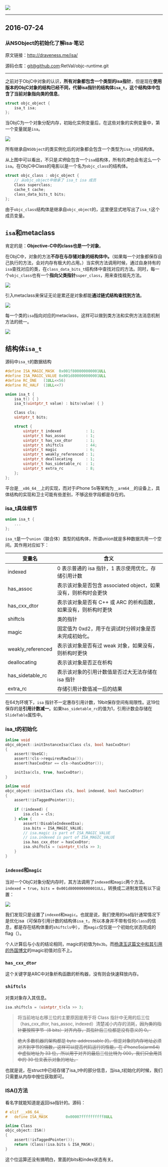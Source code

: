 ![](/background.png)

---


## 2016-07-24

### 从NSObject的初始化了解isa·笔记

原文链接：http://draveness.me/isa/

源码仓库：git@github.com:RetVal/objc-runtime.git

---

之前对于ObjC中对象的认识，**所有对象都包含一个类型的isa指针**，但是现在**使用版本的ObjC对象的结构已经不同，代替isa指针的结构体`isa_t`，这个结构体中包含了当前对象指向类的信息**。

```c
struct objc_object {
	isa_t isa;
};
```

当ObjC为一个对象分配内存，初始化实例变量后，在这些对象的实例变量中，第一个变量就是`isa`。

![](http://7xrlu3.com1.z0.glb.clouddn.com/2016-04-21-NSObject%20+%20NSObject%20Copy%20+%20@Draveness.png)

所有继承自`NSObject`的类实例化后的对象都会包含一个类型为`isa_t`的结构体。

从上图中可以看出，不只是*实例*会包含一个`isa`结构体，所有的*类*也会有这么一个`isa`。在ObjC中Class的电影以是一个名为`objc_class`的结构体。

```c
struct objc_class : objc_object {  
	// 从objc_object中继承了 isa_t isa 成员
    Class superclass;
    cache_t cache;
    class_data_bits_t bits;
};
```

由于`objc_class`结构体是继承自`objc_object`的，这里便显式地写出了`isa_t`这个成员变量。

## `isa`和metaclass

肯定的是：**Objective-C中的class也是一个对象**。

在ObjC中，对象的方法**不存在与存储对象的结构体中。**（如果每一个对象都保存自己执行的方法，会对内存有极大的占用。）当实例方法调用时候，通过自身持有的`isa`查找对应的类，在`class_data_bits_t`结构体中查找对应的方法。同时，每一个`objc_class`也有一个**指向父类指针**`super_class`，用来查找祖先方法。

![](http://7xrlu3.com1.z0.glb.clouddn.com/2016-04-21-Slice%201.png)

引入metaclass来保证无论是累还是对象都能**通过链式结构查找到方法**。

![](http://7xrlu3.com1.z0.glb.clouddn.com/2016-04-21-objc-isa-meta-class.png)

每一个类的`isa`指向对应的metaclass，这样可以做到类方法和实例方法消息机制方法的统一。

![](http://7xrlu3.com1.z0.glb.clouddn.com/2016-04-21-14611715787360.jpg)

## 结构体`isa_t`

源码中`isa_t`的数据结构

```c
#define ISA_MAGIC_MASK  0x001f800000000001ULL
#define ISA_MAGIC_VALUE 0x001d800000000001ULL
#define RC_ONE   (1ULL<<56)
#define RC_HALF  (1ULL<<7)

union isa_t {  
    isa_t() { }
    isa_t(uintptr_t value) : bits(value) { }

    Class cls;
    uintptr_t bits;

    struct {
        uintptr_t indexed           : 1;
        uintptr_t has_assoc         : 1;
        uintptr_t has_cxx_dtor      : 1;
        uintptr_t shiftcls          : 44;
        uintptr_t magic             : 6;
        uintptr_t weakly_referenced : 1;
        uintptr_t deallocating      : 1;
        uintptr_t has_sidetable_rc  : 1;
        uintptr_t extra_rc          : 8;
    };
};
```

平台是`__x86_64__`上的实现，而对于iPhone 5s等架构为`__arm64__`的设备上，具体结构的实现和卫士可能有些差别，不够这些字段都是存在的。

### isa_t具体细节

```c
union isa_t {  
    ...
};
```

`isa_t`是一个`union`（联合体）类型的结构体，所谓union就是多种数据共用一个空间。其作用对应如下：


变量名| 含义
--------- | -------------
indexed	| 0 表示普通的 isa 指针，1 表示使用优化，存储引用计数
has_assoc	|表示该对象是否包含 associated object，如果没有，则析构时会更快
has_cxx_dtor|	表示该对象是否有 C++ 或 ARC 的析构函数，如果没有，则析构时更快
shiftcls|	类的指针
magic|	固定值为 0xd2，用于在调试时分辨对象是否未完成初始化。
weakly_referenced|	表示该对象是否有过 weak 对象，如果没有，则析构时更快
deallocating|	表示该对象是否正在析构
has_sidetable_rc|	表示该对象的引用计数值是否过大无法存储在 isa 指针
extra_rc	|存储引用计数值减一后的结果

在64为环境下，`isa` 指针不一定惠存引用计数，19bit保存空间有局限性。这19位保存的是**引用计数减一**。如果`has_sidetable_rc`的值为1，引用计数会存储在`SlideTable`属性中。

### isa_t的初始化

```c
inline void 
objc_object::initInstanceIsa(Class cls, bool hasCxxDtor)
{
    assert(!UseGC);
    assert(!cls->requiresRawIsa());
    assert(hasCxxDtor == cls->hasCxxDtor());

    initIsa(cls, true, hasCxxDtor);
}

inline void 
objc_object::initIsa(Class cls, bool indexed, bool hasCxxDtor) 
{ 
    assert(!isTaggedPointer()); 
    
    if (!indexed) {
        isa.cls = cls;
    } else {
        assert(!DisableIndexedIsa);
        isa.bits = ISA_MAGIC_VALUE;
        // isa.magic is part of ISA_MAGIC_VALUE
        // isa.indexed is part of ISA_MAGIC_VALUE
        isa.has_cxx_dtor = hasCxxDtor;
        isa.shiftcls = (uintptr_t)cls >> 3;
    }
}
```

### `indexed`和`magic`

当对一个ObjC对象分配内存时，其方法调用了`indexed`和`magic`两个方法。`indexed = true`，`bits = 0x001d800000000001ULL`，转换成二进制发现有以下设置：

![](http://7xrlu3.com1.z0.glb.clouddn.com/2016-04-21-objc-isa-isat-bits.png)

我们发现只是设置了`indexed`和`magic`。也就是说，我们使用的isa指针通常情况下是优化isa（可保存引用计数的结构体`isa_t`，所以本身并不带有任何`class`的信息，都是存在结构体重的`shiftcls`中）， 而`magic`仅仅是一个初始化状态完成的flag（）。

个人计算后与小左的结论相同，magic的初值为`0x3b`。而[杨潇玉这篇文中和其引用的外国博文](http://yulingtianxia.com/blog/2015/12/06/The-Principle-of-Refenrence-Counting/)的magic初值对应不上。

### `has_cxx_dtor`

这个关键字是ARC中对象析构函数的析构器，没有则会快速释放内存。

### `shiftcls`

对类对象存入其信息。

```c
isa.shiftcls = (uintptr_t)cls >> 3;  
```

> 将当前地址右移三位的主要原因是用于将 Class 指针中无用的后三位（has_cxx_dtor, has_assoc, indexed）清楚减小内存的消耗，~~因为类的指针要按照字节（8 bits）对齐内存，其指针后三位都是没有意义的 0。~~

> ~~绝大多数机器的架构都是 byte-addressable 的，但是对象的内存地址必须对齐到字节的倍数，这样可以提高代码运行的性能，在 iPhone5s(arm64) 中虚拟地址为 33 位，所以用于对齐的最后三位比特为 000，我们只会用其中的 30 位来表示对象的地址。~~

也就是说，在struct中已经存储了isa_t中的部分信息，当isa_t初始化的时候，我们只需要从内存中按位获取即可。

### ISA()方法

看名字就能知道是返回isa指针的。源码：

```c
# elif __x86_64__
#   define ISA_MASK        0x00007ffffffffff8ULL

inline Class 
objc_object::ISA() 
{
    assert(!isTaggedPointer()); 
    return (Class)(isa.bits & ISA_MASK);
}
```

这个位运算还没有搞明白，里面的bits和index状态有关。


